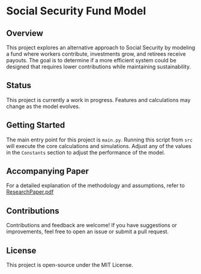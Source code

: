 # Social Security Fund Model

## Overview
This project explores an alternative approach to Social Security by modeling a fund where workers contribute, investments grow, and retirees receive payouts. The goal is to determine if a more efficient system could be designed that requires lower contributions while maintaining sustainability.

## Status
This project is currently a work in progress. Features and calculations may change as the model evolves.

## Getting Started
The main entry point for this project is `main.py`. Running this script from `src` will execute the core calculations and simulations. Adjust any of the values in the `Constants` section to adjust the performance of the model. 

## Accompanying Paper
For a detailed explanation of the methodology and assumptions, refer to [ResearchPaper.pdf](ResearchPaper.pdf)

## Contributions
Contributions and feedback are welcome! If you have suggestions or improvements, feel free to open an issue or submit a pull request.

## License
This project is open-source under the MIT License.